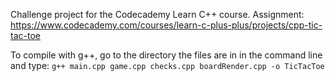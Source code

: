 Challenge project for the Codecademy Learn C++ course.
Assignment: https://www.codecademy.com/courses/learn-c-plus-plus/projects/cpp-tic-tac-toe

To compile with g++, go to the directory the files are in in the command line and type:
```g++ main.cpp game.cpp checks.cpp boardRender.cpp -o TicTacToe```